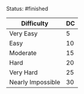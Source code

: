 Status: #finished  

| Difficulty      | DC   |
|-----------------|------|
| Very Easy       | 5    |
| Easy            | 10   |
| Moderate        | 15   |
| Hard            | 20   |
| Very Hard       | 25   |
| Nearly Impossible | 30 |




